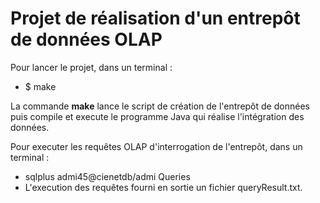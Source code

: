 # Projet de réalisation d'un entrepôt de données OLAP


Pour lancer le projet, dans un terminal :
* $ make

La commande **make** lance le script de création de l'entrepôt de données puis compile et execute le programme Java qui réalise l'intégration des données.


Pour executer les requêtes OLAP d'interrogation de l'entrepôt, dans un terminal :
* sqlplus admi45@cienetdb/admi Queries
* L'execution des requêtes fourni en sortie un fichier queryResult.txt.
